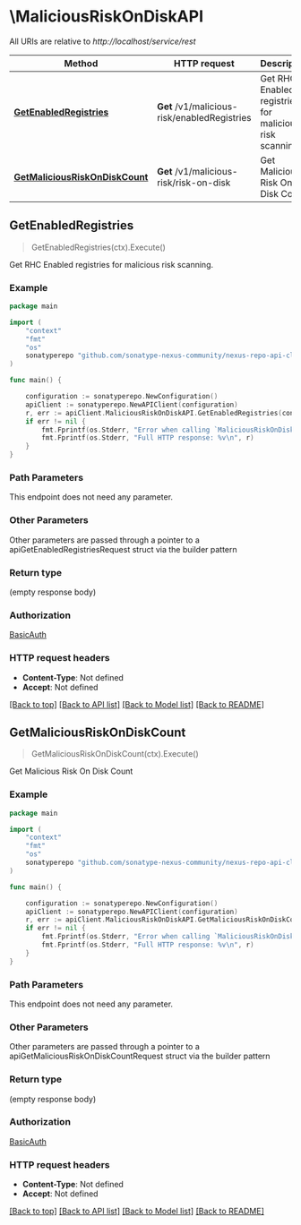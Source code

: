 # \MaliciousRiskOnDiskAPI

All URIs are relative to *http://localhost/service/rest*

Method | HTTP request | Description
------------- | ------------- | -------------
[**GetEnabledRegistries**](MaliciousRiskOnDiskAPI.md#GetEnabledRegistries) | **Get** /v1/malicious-risk/enabledRegistries | Get RHC Enabled registries for malicious risk scanning.
[**GetMaliciousRiskOnDiskCount**](MaliciousRiskOnDiskAPI.md#GetMaliciousRiskOnDiskCount) | **Get** /v1/malicious-risk/risk-on-disk | Get Malicious Risk On Disk Count



## GetEnabledRegistries

> GetEnabledRegistries(ctx).Execute()

Get RHC Enabled registries for malicious risk scanning.

### Example

```go
package main

import (
	"context"
	"fmt"
	"os"
	sonatyperepo "github.com/sonatype-nexus-community/nexus-repo-api-client-go"
)

func main() {

	configuration := sonatyperepo.NewConfiguration()
	apiClient := sonatyperepo.NewAPIClient(configuration)
	r, err := apiClient.MaliciousRiskOnDiskAPI.GetEnabledRegistries(context.Background()).Execute()
	if err != nil {
		fmt.Fprintf(os.Stderr, "Error when calling `MaliciousRiskOnDiskAPI.GetEnabledRegistries``: %v\n", err)
		fmt.Fprintf(os.Stderr, "Full HTTP response: %v\n", r)
	}
}
```

### Path Parameters

This endpoint does not need any parameter.

### Other Parameters

Other parameters are passed through a pointer to a apiGetEnabledRegistriesRequest struct via the builder pattern


### Return type

 (empty response body)

### Authorization

[BasicAuth](../README.md#BasicAuth)

### HTTP request headers

- **Content-Type**: Not defined
- **Accept**: Not defined

[[Back to top]](#) [[Back to API list]](../README.md#documentation-for-api-endpoints)
[[Back to Model list]](../README.md#documentation-for-models)
[[Back to README]](../README.md)


## GetMaliciousRiskOnDiskCount

> GetMaliciousRiskOnDiskCount(ctx).Execute()

Get Malicious Risk On Disk Count

### Example

```go
package main

import (
	"context"
	"fmt"
	"os"
	sonatyperepo "github.com/sonatype-nexus-community/nexus-repo-api-client-go"
)

func main() {

	configuration := sonatyperepo.NewConfiguration()
	apiClient := sonatyperepo.NewAPIClient(configuration)
	r, err := apiClient.MaliciousRiskOnDiskAPI.GetMaliciousRiskOnDiskCount(context.Background()).Execute()
	if err != nil {
		fmt.Fprintf(os.Stderr, "Error when calling `MaliciousRiskOnDiskAPI.GetMaliciousRiskOnDiskCount``: %v\n", err)
		fmt.Fprintf(os.Stderr, "Full HTTP response: %v\n", r)
	}
}
```

### Path Parameters

This endpoint does not need any parameter.

### Other Parameters

Other parameters are passed through a pointer to a apiGetMaliciousRiskOnDiskCountRequest struct via the builder pattern


### Return type

 (empty response body)

### Authorization

[BasicAuth](../README.md#BasicAuth)

### HTTP request headers

- **Content-Type**: Not defined
- **Accept**: Not defined

[[Back to top]](#) [[Back to API list]](../README.md#documentation-for-api-endpoints)
[[Back to Model list]](../README.md#documentation-for-models)
[[Back to README]](../README.md)


